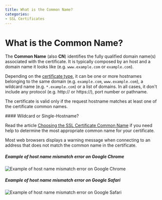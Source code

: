 ```yaml
---
title: What is the Common Name?
categories:
- SSL Certificates
---
```


# What is the Common Name?

The **Common Name** (also **CN**) identifies the fully qualified domain name(s) associated with the certificate. It is typically composed by an host and a domain name it looks like (e.g. `www.example.com` or `example.com`).

Depending on the [certificate type](/articles/ssl-certificates-types/), it can be one or more hostnames belonging to the same domain (e.g. `example.com`, `www.example.com`), a wildcard name (e.g. `*.example.com`) or a list of domains. In all cases, it don't include any protocol (e.g. http:// or https://), port number or pathname.

The certificate is valid only if the request hostname matches at least one of the certificate common names.

<info>
#### Wildcard or Single-Hostname?

Read the article [Choosing the SSL Certificate Common Name](http://support.dnsimple.com/articles/ssl-certificate-hostname/) if you need help to determine the most appropriate common name for your certificate.
</info>

Most web browsers displays a warning message when connecting to an address that does not match the common name in the certificate.

##### Example of host name mismatch error on Google Chrome

![Example of host name mismatch error on Google Chrome](http://cl.ly/image/2e000A0t3e0K/dnsimple-certificate-mismatch-chrome.png)

##### Example of host name mismatch error on Google Safari

![Example of host name mismatch error on Google Safari](http://cl.ly/image/1U1N2y2i041F/dnsimple-certificate-mismatch-safari.png)
